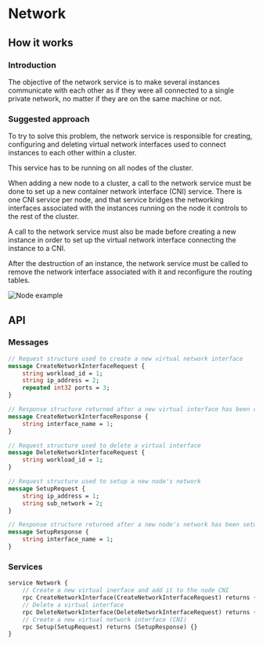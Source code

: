 # Network

## How it works

### Introduction

The objective of the network service is to make several instances communicate with each other as if they were all connected to a single private network, no matter if they are on the same machine or not.

### Suggested approach

To try to solve this problem, the network service is responsible for creating, configuring and deleting virtual network interfaces used to connect instances to each other within a cluster.

This service has to be running on all nodes of the cluster.

When adding a new node to a cluster, a call to the network service must be done to set up a new container network interface (CNI) service. There is one CNI service per node, and that service bridges the networking interfaces associated with the instances running on the node it controls to the rest of the cluster.

A call to the network service must also be made before creating a new instance in order to set up the virtual network interface connecting the instance to a CNI.

After the destruction of an instance, the network service must be called to remove the network interface associated with it and reconfigure the routing tables.

![Node example](schema.png)

## API

### Messages

```protobuf
// Request structure used to create a new virtual network interface
message CreateNetworkInterfaceRequest {
    string workload_id = 1;
    string ip_address = 2;
    repeated int32 ports = 3;
}

// Response structure returned after a new virtual interface has been created
message CreateNetworkInterfaceResponse {
    string interface_name = 1;
}

// Request structure used to delete a virtual interface
message DeleteNetworkInterfaceRequest {
    string workload_id = 1;
}

// Request structure used to setup a new node's network
message SetupRequest {
    string ip_address = 1;
    string sub_network = 2;
}

// Response structure returned after a new node's network has been setup
message SetupResponse {
    string interface_name = 1;
}
```

### Services

```protobuf
service Network {
    // Create a new virtual inerface and add it to the node CNI
    rpc CreateNetworkInterface(CreateNetworkInterfaceRequest) returns (CreateNetworkInterfaceResponse) {}
    // Delete a virtual interface
    rpc DeleteNetworkInterface(DeleteNetworkInterfaceRequest) returns (Empty) {}
    // Create a new virtual network interface (CNI)
    rpc Setup(SetupRequest) returns (SetupResponse) {}
}
```
